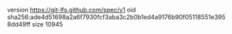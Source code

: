version https://git-lfs.github.com/spec/v1
oid sha256:ade4d51698a2a6f7930fcf3aba3c2b0b1ed4a9176b90f05118551e3958dd49ff
size 10945
